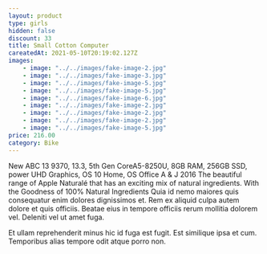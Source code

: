 ```yaml
---
layout: product
type: girls
hidden: false
discount: 33
title: Small Cotton Computer
careatedAt: 2021-05-10T20:19:02.127Z
images:
    - image: "../../images/fake-image-2.jpg"
    - image: "../../images/fake-image-3.jpg"
    - image: "../../images/fake-image-5.jpg"
    - image: "../../images/fake-image-5.jpg"
    - image: "../../images/fake-image-6.jpg"
    - image: "../../images/fake-image-2.jpg"
    - image: "../../images/fake-image-2.jpg"
    - image: "../../images/fake-image-2.jpg"
    - image: "../../images/fake-image-5.jpg"
price: 216.00
category: Bike
---
```

New ABC 13 9370, 13.3, 5th Gen CoreA5-8250U, 8GB RAM, 256GB SSD, power UHD Graphics, OS 10 Home, OS Office A & J 2016
The beautiful range of Apple Naturalé that has an exciting mix of natural ingredients. With the Goodness of 100% Natural Ingredients
Quia id nemo maiores quis consequatur enim dolores dignissimos et. Rem ex aliquid culpa autem dolore et quis officiis. Beatae eius in tempore officiis rerum mollitia dolorem vel. Deleniti vel ut amet fuga.
 Et ullam reprehenderit minus hic id fuga est fugit. Est similique ipsa et cum. Temporibus alias tempore odit atque porro non.
